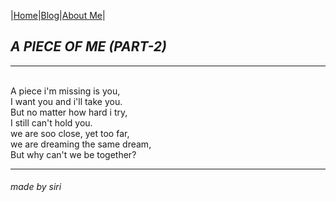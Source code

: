 |[Home](README.md)|[Blog](Blog.md)|[About Me](about.md)|

## _A PIECE OF ME (PART-2)_
---

<br/>A piece i'm missing is you,
<br/>I want you and i'll take you.
<br/>But no matter how hard i try,
<br/>I still can't hold you.
<br/>we are soo close, yet too far,
<br/>we are dreaming the same dream,
<br/>But why can't we be together?

---
###### made by siri
